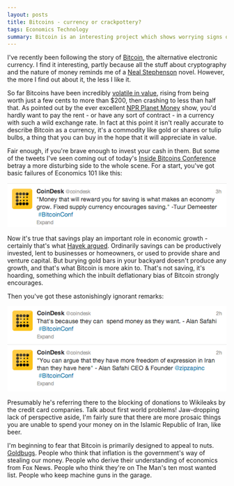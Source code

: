 ```yaml
---
layout: posts
title: Bitcoins - currency or crackpottery?
tags: Economics Technology
summary: Bitcoin is an interesting project which shows worrying signs of madness
---
```


I've recently been following the story of [Bitcoin](http://bitcoin.org/en/), the alternative electronic currency. I find it interesting, partly because all the stuff about cryptography and the nature of money reminds me of a [Neal Stephenson](http://www.nealstephenson.com/) novel. However, the more I find out about it, the less I like it. 

So far Bitcoins have been incredibly [volatile in value](https://gold.net/chart/currency/BTCUSD/), rising from being worth just a few cents to more than $200, then crashing to less than half that. As pointed out by the ever excellent [NPR Planet Money](http://www.npr.org/blogs/money/2013/04/09/176688096/episode-450-bitcoin-goes-to-the-moon) show, you'd hardly want to pay the rent - or have any sort of contract - in a currency with such a wild exchange rate. In fact at this point it isn't really accurate to describe Bitcoin as a currency, it's a commodity like gold or shares or tulip bulbs, a thing that you can buy in the hope that it will appreciate in value.

Fair enough, if you're brave enough to invest your cash in them. But some of the tweets I've seen coming out of today's [Inside Bitcoins Conference](http://www.mediabistro.com/insidebitcoins/) betray a more disturbing side to the whole scene. For a start, you've got basic failures of Economics 101 like this:

![Bitcoin tweet](/assets/images/posts/bitcoin1.png)

Now it's true that savings play an important role in economic growth - certainly that's what [Hayek argued](http://www.bloomberg.com/news/2011-10-07/keynes-and-hayek-s-great-debate-part-2-commentary-by-nicholas-wapshott.html). Ordinarily savings can be productively invested, lent to businesses or homeowners, or used to provide share and venture capital. But burying gold bars in your backyard doesn't produce any growth, and that's what Bitcoin is more akin to. That's not saving, it's hoarding, something which the inbuilt deflationary bias of Bitcoin strongly encourages. 

Then you've got these astonishingly ignorant remarks:

![Bitcoin tweet](/assets/images/posts/bitcoin2.png)

Presumably he's referring there to the blocking of donations to Wikileaks by the credit card companies. Talk about first world problems! Jaw-dropping lack of perspective aside, I'm fairly sure that there are more prosaic things you are unable to spend your money on in the Islamic Republic of Iran, like beer. 

I'm beginning to fear that Bitcoin is primarily designed to appeal to nuts. [Goldbugs](http://www.investopedia.com/terms/g/goldbug.asp). People who think that inflation is the government's way of stealing our money. People who derive their understanding of economics from Fox News. People who think they're on The Man's ten most wanted list. People who keep machine guns in the garage. 

